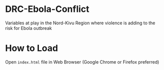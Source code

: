 # DRC-Ebola-Conflict
Variables at play in the Nord-Kivu Region where violence is adding to the risk for Ebola outbreak

# How to Load
Open `index.html` file in Web Browser (Google Chrome or Firefox preferred)
